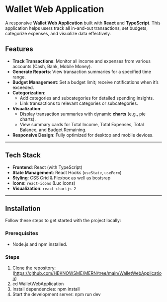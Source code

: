 # Wallet Web Application

A responsive **Wallet Web Application** built with **React** and **TypeScript**. This application helps users track all in-and-out transactions, set budgets, categorize expenses, and visualize data effectively.

## Features

- **Track Transactions**: Monitor all income and expenses from various accounts (Cash, Bank, Mobile Money).
- **Generate Reports**: View transaction summaries for a specified time range.
- **Budget Management**: Set a budget limit; receive notifications when it’s exceeded.
- **Categorization**:
  - Add categories and subcategories for detailed spending insights.
  - Link transactions to relevant categories or subcategories.
- **Visualization**:
  - Display transaction summaries with dynamic **charts** (e.g., pie charts).
  - View summary cards for Total Income, Total Expenses, Total Balance, and Budget Remaining.
- **Responsive Design**: Fully optimized for desktop and mobile devices.

---

## Tech Stack

- **Frontend**: React (with TypeScript)
- **State Management**: React Hooks (`useState`, `useForm`)
- **Styling**: CSS Grid & Flexbox as well as bostsrap
- **Icons**: `react-icons` (Luc icons)
- **Visualization**: `react-chartjs-2` 

---

## Installation

Follow these steps to get started with the project locally:

### Prerequisites
- Node.js and npm installed.

### Steps
1. Clone the repository:
(https://github.com/HEKNOWSME/MERN/tree/main/WalletWebApplication)
2. cd WalletWebApplication
3. Install dependencies: npm install
4. Start the development server: npm run dev



